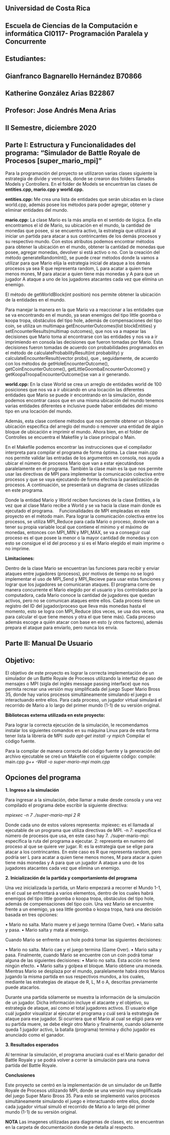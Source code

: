 ## Universidad de Costa Rica

## Escuela de Ciencias de la Computación e informática CI0117- Programación Paralela y Concurrente

 

## Estudiantes: 

## Gianfranco Bagnarello Hernández B70866

 

## Katherine González Arias B22867

## Profesor: Jose Andrés Mena Arias

## II Semestre, diciembre 2020

 

## Parte I: Estructura y Funcionalidades del programa: “Simulador de Battle Royale de Procesos [super_mario_mpi]”

Para la programación del proyecto se utilizaron varias clases siguiente la estrategia de divide y vencerás, donde se crearon dos folders llamados Models y Controllers. 
En el folder de Models se encuentran las clases de **entities.cpp, mario.cpp y world.cpp.** 

**entities.cpp:** Me crea una lista de entidades que serán ubicadas en la clase world.cpp, además posee los métodos para poder agregar, obtener y eliminar entidades del mundo. 

**mario.cpp:** La clase Mario es la más amplia en el sentido de lógica. En ella encontramos el id de Mario, su ubicación en el mundo, la cantidad de monedas que posee, si se encuentra activo, la estrategia que utilizará al iniciar un partida para atacar a sus contrincantes de los demás procesos y su respectivo mundo. Con estos atributos podemos encontrar métodos para obtener la ubicación en el mundo, obtener la cantidad de monedas que posee, agregar monedas, devolver si está activo o no. 
Con la creación del método generateRandomInt(), se puede crear métodos donde la vamos a utilizar para que Mario elija la estrategia inicial de ataque a los demás procesos ya sea R que representa random, L para acatar a quien tiene menos mones, M para atacar a quien tiene más monedas y A para que un jugador A ataque a uno de los jugadores atacantes cada vez que elimina un enemigo.

El método de getWorldBlock(int position) nos permite obtener la ubicación de la entidades en el mundo. 

Para manejar la manera en la que Mario va a reaccionar a las entidades que se va encontrando en el mundo, ya sean enemigos del tipo little goomba o koopa tropa, obstáculos del tipo hole, además de compensaciones del tipo coin, se utiliza un multimapa getEncounterOutcomes(list blockEntities) y setEncounterResults(multimap outcomes), que nos va a mapear las decisiones que Mario toma al encontrarse con las entidades y nos va a ir imprimiendo en consola las decisiones que fueron tomadas por Mario. Esta decisiones fueron tomadas de acuerdo con probabilidades programados en el método de calculateProbabilityResult(int probability) y calculateEncounterResult(vector probs), que , seguidamente, de acuerdo con los métodos de getHoleEncounterOutcome(), getCoinEncounterOutcome(), getLittleGoombaEncounterOutcome() y getKoopaTroopaEncounterOutcome()se van a ir generando. 

**world.cpp:** En la clase World se crea un arreglo de entidades world de 100 posiciones que nos va a ir ubicando en una locación las diferentes entidades que Mario se puede ir encontrando en la simulación, donde podemos encontrar casos que en una misma ubicación del mundo tenemos varias entidades diferentes e inclusive puede haber entidades del mismo tipo en una locación del mundo.

Además, esta clase contiene métodos que nos permite obtener un bloque o ubicación específica del arreglo del mundo o remover una entidad de algún bloque de ubicación e imprimir el mundo. 
Ahora bien, en el folder de Controlles se encuentra el Makefile y la clase principal o Main. 

En el Makefile podemos encontrar las instrucciones que el compilador interpreta para compilar el programa de forma óptima. 
La clase main.cpp nos permite validar las entradas de los argumentos en consola, nos ayuda a ubicar el número de procesos Mario que van a estar ejecutándose paralelamente en el programa. También la clase main es la que nos permite usar las directivas de MPI para implementar la comunicación colectiva entre procesos y que se vaya ejecutando de forma efectiva la paralelización de procesos.
A continuación, se presentará un diagrama de clases utilizadas en este programa.
 
Donde la entidad Mario y World reciben funciones de la clase Entities, a la vez que al clase Mario recibe a World y se va hacia la clase main donde es ejecutado el programa. 
Funcionalidades de MPI empleadas en este proyecto en el método main. 
Para lograr la comunicación colectiva entre los procesos, se utiliza MPI_Reduce para cada Mario o proceso, donde van a tener su propia variable local que contiene el mínimo y el máximo de monedas, entonces con MPI_MIN y MPI_MAX, se va a conseguir cual proceso es el que posee la menor o la mayor cantidad de monedas y con esto se consigue el id del proceso y si es el Mario elegido el main imprime o no imprime.

**Limitaciones:**

Dentro de la clase Mario se encuentran las funciones para recibir y enviar ataques entre jugadores (procesos), por motivos de tiempo no se logró implementar el uso de MPI_Send y MPI_Recieve para usar estas funciones y lograr que los jugadores se comunicaran ataques. El programa corre de manera concurrente el Mario elegido por el usuario y los controlados por la computadora, cada Mario conoce la cantidad de jugadores que quedan activos, pero no se comunican ataques entre ellos. 
Cada proceso tiene un registro del ID del jugador/proceso que lleva más monedas hasta el momento, esto se logra con MPI_Reduce (dos veces, se usa dos veces, una para calcular el que tiene menos y otra el que tiene más). Cada proceso además escoge a quién atacar con base en esto (y otros factores), además prepara el ataque para enviarlo, pero nunca los envía.

## Parte II: Manual De Usuario



## Objetivo:

El objetivo de este proyecto es lograr la correcta implementación de
un simulador de un Battle Royale de Procesos utilizando la interfaz de
paso de mensajes o MPI (sigla del inglés message passing interface) que
nos permita recrear una versión muy simplificada del juego Super Mario
Bross 35, donde hay varios procesos simultáneamente simulando el juego
e interactuando entre ellos. Para cada proceso, un jugador virtual
simulará el recorrido de Mario a lo largo del primer mundo (1-1) de su
versión original.

**Bibliotecas externa utilizada en este proyecto:**

Para lograr la correcta ejecución de la simulación, le recomendamos
instalar los siguientes comandos en su máquina Linux para de esta forma
tener lista la librería de MPI:
*sudo apt-get install -y mpich*
Compilar el código fuente.

Para la compilar de manera correcta del código fuente y la generación
del archivo ejecutable se creó un Makefile con el siguiente código:
compile: main.cpp
*g++ -Wall -o super-mario-mpi main.cpp*



## Opciones del programa



**1. Ingreso a la simulación**

Para ingresar a la simulación, debe llamar a make desde consola y una
vez compilado el programa debe escribir la siguiente directiva:

*mpiexec -n 7 ./super-mario-mpi 2 R*

Donde cada uno de estos valores representa:
mpiexec: es el llamada al ejecutable de un programa que utiliza
directivas de MPI.
-n 7: especifica el número de procesos que usa, en este caso hay 7.
./super-mario-mpi: especifica la ruta del programa a ejecutar.
2: representa en numero del proceso al que se quiere ver jugar.
R: es la estrategia que se elige para atacar a los contrincantes. En
este caso es R que representa random, pero podría ser L para acatar a
quien tiene menos mones, M para atacar a quien tiene más monedas y A
para que un jugador A ataque a uno de los jugadores atacantes cada vez
que elimina un enemigo.

**2. Inicialización de la partida y comportamiento del programa**

Una vez inicializada la partida, un Mario empezará a recorrer el Mundo
1-1, en el cual se enfrentará a varios elementos, dentro de los cuales 
habrá enemigos del tipo little goomba o koopa tropa, obstáculos del
tipo hole, además de compensaciones del tipo coin.
Una vez Mario se encuentre frente a un enemigo, ya sea little goomba o
koopa tropa, hará una decisión basada en tres opciones:

• Mario no salta. Mario muere y el juego termina (Game Over).
• Mario salta y pasa.
• Mario salta y mata al enemigo.

Cuando Mario se enfrente a un hole podrá tomar las siguientes
decisiones:

• Mario no salta. Mario cae y el juego termina (Game Over).
• Mario salta y pasa.
Finalmente, cuando Mario se encuentre con un coin podrá tomar alguna
de las siguientes decisiones:
• Mario no salta. Esta acción no tiene ningún efecto.
• Mario salta y golpea el bloque. Mario obtiene una moneda.
Mientras Mario se desplaza por el mundo, paralelamente habrá otros
Marios jugando la misma partida en sus respectivos mundos, a los cuales,
mediante las estrategias de ataque de R, L, M o A, descritas previamente
puede atacarlos.

Durante una partida sólamente se muestra la información de la simulación
de un jugador. Dicha información incluye el atacante y el objetivo, su
estrategia de ataque, así como el total jugadores activos. El usuario 
elige cuál jugador visualizar al ejecutar el programa y cuál será la
estrategia de ataque para ese jugador. Si ocurriera que el Mario al
cual se eligió para ver su partida muere, se debe elegir otro Mario y
finalmente, cuando sólamente queda 1 jugador activo, la batalla
(programa) termina y dicho jugador es anunciado como el ganador.

**3. Resultados esperados**

Al terminar la simulación, el programa anuciará cual es el Mario ganador
del Battle Royale y se podrá volver a correr la simulación para una
nueva partida del Battle Royale.

**Conclusiones**

Este proyecto se centró en la implementación de un simulador de un
Battle Royale de Procesos utilizando MPI, donde se una versión muy
simplificada del juego Super Mario Bross 35. Para esto se implementó
varios procesos simultáneamente simulando el juego e interactuando
entre ellos, donde cada jugador virtual simuló el recorrido de Mario a
lo largo del primer mundo (1-1) de su versión original.

**NOTA** 
Las imagenes utilizadas para diagramas de clases, etc se encuentran en la carpeta de documentación donde se detalla al respecto.


